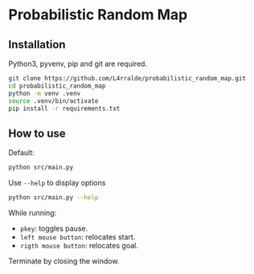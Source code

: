 # Probabilistic Random Map


## Installation

Python3, pyvenv, pip and git are required.

```bash
git clone https://github.com/L4rralde/probabilistic_random_map.git
cd probabilistic_random_map
python -m venv .venv
source .venv/bin/activate
pip install -r requirements.txt
```


## How to use

Default:

```bash
python src/main.py
```

Use `--help` to display options

```bash
python src/main.py --help
```


While running:

- `pkey`: toggles pause.
- `left mouse button`: relocates start.
- `rigth mouse button`: relocates goal.

Terminate by closing the window.